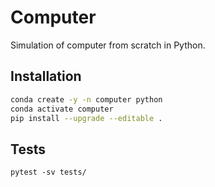 # Computer

Simulation of computer from scratch in Python.


## Installation

```bash
conda create -y -n computer python
conda activate computer
pip install --upgrade --editable .
```

## Tests
```
pytest -sv tests/
```